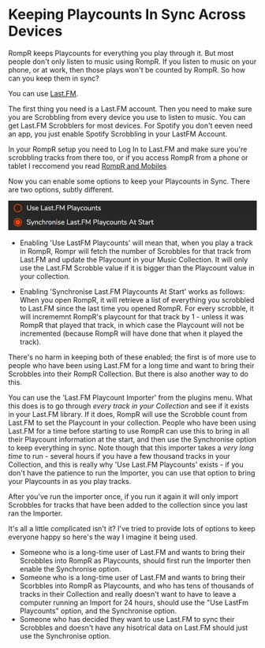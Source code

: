 # Keeping Playcounts In Sync Across Devices

RompR keeps Playcounts for everything you play through it. But most people don't only listen to music using RompR. If you listen to music on your phone, or at work, then those plays won't be counted by RompR. So how can you keep them in sync?

You can use [Last.FM](/RompR/LastFM).

The first thing you need is a Last.FM account. Then you need to make sure you are Scrobbling from every device you use to listen to music. You can get Last.FM Scrobblers for most devices. For Spotify you don't eeven need an app, you just enable Spotify Scrobbling in your LastFM Account.

In your RompR setup you need to Log In to Last.FM and make sure you're scrobbling tracks from there too, or if you access RompR from a phone or tablet I reccomend you read [RompR and Mobiles](/RompR/Rompr-And-Mobiles)

Now you can enable some options to keep your Playcounts in Sync. There are two options, subtly different.

![](images/lastfmsync.png)

* Enabling 'Use LastFM Playcounts' will mean that, when you play a track in RompR, Rompr will fetch the number of Scrobbles for that track from Last.FM and update the Playcount in your Music Collection. It will only use the Last.FM Scrobble value if it is bigger than the Playcount value in your collection.

* Enabling 'Synchronise Last.FM Playcounts At Start' works as follows: When you open RompR, it will retrieve a list of everything you scrobbled to Last.FM since the last time you opened RompR. For every scrobble, it will incrememnt RompR's playcount for that track by 1 - unless it was RompR that played that track, in which case the Playcount will not be incremented (because RompR will have done that when it played the track).

There's no harm in keeping both of these enabled; the first is of more use to people who have been using Last.FM for a long time and want to bring their Scrobbles into their RompR Collection. But there is also another way to do this.

You can use the 'Last.FM Playcount Importer' from the plugins menu. What this does is to go through *every track in your Collection* and see if it exists in your Last.FM library. If it does, RompR will use the Scrobble count from Last.FM to set the Playcount in your collection. People who have been using Last.FM for a time before starting to use RompR can use this to bring in all their Playcount information at the start, and then use the Synchronise option to keep everything in sync. Note though that this importer takes a *very long time* to run - several hours if you have a few thousand tracks in your Collection, and this is really why 'Use Last.FM Playcounts' exists - if you don't have the patience to run the Importer, you can use that option to bring your Playcounts in as you play tracks.

After you've run the importer once, if you run it again it will only import Scrobbles for tracks that have been added to the collection since you last ran the Importer.

It's all a little complicated isn't it? I've tried to provide lots of options to keep everyone happy so here's the way I imagine it being used.

* Someone who is a long-time user of Last.FM and wants to bring their Scrobbles into RompR as Playcounts, should first run the Importer then enable the Synchronise option.
* Someone who is a long-time user of Last.FM and wants to bring their Scorbbles into RompR as Playcounts, and who has tens of thousands of tracks in their Collection and really doesn't want to have to leave a computer running an Import for 24 hours, should use the "Use LastFm Playcounts" option, and the Synchronise option.
* Someone who has decided they want to use Last.FM to sync their Scrobbles and doesn't have any hisotrical data on Last.FM should just use the Synchronise option.


